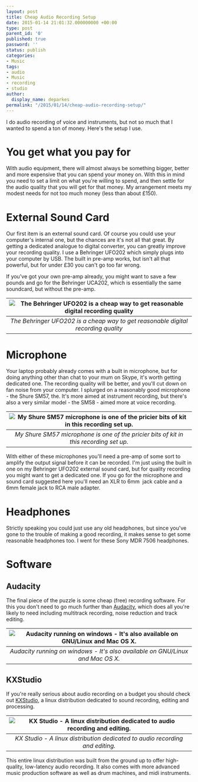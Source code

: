 ```yaml
---
layout: post
title: Cheap Audio Recording Setup
date: 2015-01-14 21:01:32.000000000 +00:00
type: post
parent_id: '0'
published: true
password: ''
status: publish
categories:
- Music
tags:
- audio
- Music
- recording
- studio
author:
  display_name: deparkes
permalink: "/2015/01/14/cheap-audio-recording-setup/"
---
```

I do audio recording of voice and instruments, but not so much that I wanted to spend a ton of money. Here's the setup I use.
<h1>You get what you pay for</h1>
With audio equipment, there will almost always be something bigger, better and more expensive that you can spend your money on.
With this in mind you need to set a limit on what you're willing to spend, and then settle for the audio quality that you will get for that money.
My arrangement meets my modest needs for not too much money (less than about £150).

<h1>External Sound Card</h1>
Our first item is an external sound card. Of course you could use your computer's internal one, but the chances are it's not all that great. By getting a dedicated analogue to digital converter, you can greatly improve your recording quality.
I use a Behringer UFO202 which simply plugs into your computer by USB. The built in pre-amp works, but isn't all that powerful, but for under £30 you can't go too far wrong.

If you've got your own pre-amp already, you might want to save a few pounds and go for the Behringer UCA202, which is essentially the same soundcard, but without the pre-amp.

| ![The Behringer UFO202 is a cheap way to get reasonable digital recording quality]({{site.baseurl}}/assets/2015/01/BehringerUFO202-e1421266756497-300x156.jpg) |
|:--:|
| *The Behringer UFO202 is a cheap way to get reasonable digital recording quality* |

<h1>Microphone</h1>
Your laptop probably already comes with a built in microphone, but for doing anything other than chat to your mum on Skype, it's worth getting dedicated one. The recording quality will be better, and you'll cut down on fan noise from your computer.
I splurged on a reasonably good microphone - the Shure SM57, the. It's more aimed at instrument recording, but there's also a very similar model - the SM58 - aimed more at voice recording.

| ![My Shure SM57 microphone is one of the pricier bits of kit in this recording set up.]({{site.baseurl}}/assets/2015/01/ShureSM57-e1421267552941-300x180.jpg) |
|:--:|
| *My Shure SM57 microphone is one of the pricier bits of kit in this recording set up.* |


With either of these microphones you'll need a pre-amp of some sort to amplify the output signal before it can be recorded. I'm just using the built in one on my Behringer UFO202 external sound card, but for quality recording you might want to get a dedicated one.
If you go for the microphone and sound card suggested here you'll need an XLR to 6mm  jack cable and a 6mm female jack to RCA male adapter.

<h1>Headphones</h1>
Strictly speaking you could just use any old headphones, but since you've gone to the trouble of making a good recording, it makes sense to get some reasonable headphones too.
I went for these Sony MDR 7506 headphones.
<h1>Software</h1>
<h2>Audacity</h2>
The final piece of the puzzle is some cheap (free) recording software. For this you don't need to go much further than <a href="https://audacity.sourceforge.net/">Audacity</a>, which does all you're likely to need including multitrack recording, noise reduction and track editing.

| ![Audacity running on windows - It's also available on GNU/Linux and Mac OS X.]({{site.baseurl}}/assets/2015/01/audacity-windows-300x273.png) |
|:--:|
| *Audacity running on windows - It's also available on GNU/Linux and Mac OS X.* |

<h2>KXStudio</h2>
If you're really serious about audio recording on a budget you should check out <a href="https://kxstudio.sourceforge.net/">KXStudio</a>, a linux distribution dedicated to sound recording, editing and processing.

| ![KX Studio - A linux distribution dedicated to audio recording and editing.]({{site.baseurl}}/assets/2015/01/carla-2.0-beta3_lmms-plugin-300x160.png) |
|:--:|
| *KX Studio - A linux distribution dedicated to audio recording and editing.* |

This entire linux distribution was built from the ground up to offer high-quality, low-latency audio recording. It also comes with more advanced music production software as well as drum machines, and midi instruments.
